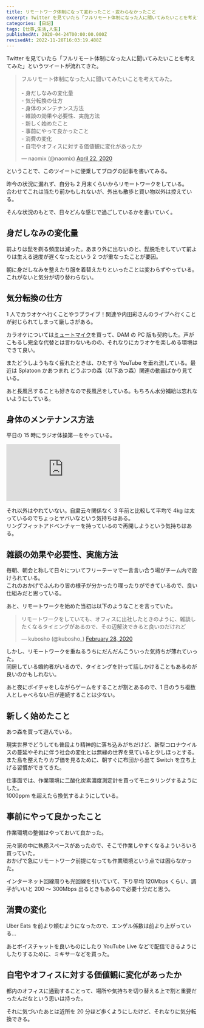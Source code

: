 ```yaml
---
title: リモートワーク体制になって変わったこと・変わらなかったこと
excerpt: Twitter を見ていたら「フルリモート体制になった人に聞いてみたいことを考えてみた」というツイートが流れてきた。
categories: [日記]
tags: [仕事,生活,人生]
publishedAt: 2020-04-24T00:00:00.000Z
revisedAt: 2022-11-28T16:03:19.488Z
---
```


Twitter を見ていたら「フルリモート体制になった人に聞いてみたいことを考えてみた」というツイートが流れてきた。

<blockquote class="twitter-tweet"><p lang="ja" dir="ltr">フルリモート体制になった人に聞いてみたいことを考えてみた。<br><br>- 身だしなみの変化量<br>- 気分転換の仕方<br>- 身体のメンテナンス方法<br>- 雑談の効果や必要性、実施方法<br>- 新しく始めたこと<br>- 事前にやって良かったこと<br>- 消費の変化<br>- 自宅やオフィスに対する価値観に変化があったか</p>&mdash; naomix (@naomix) <a href="https://twitter.com/naomix/status/1252976696568864769?ref_src=twsrc%5Etfw">April 22, 2020</a></blockquote>

ということで、このツイートに便乗してブログの記事を書いてみる。

昨今の状況に漏れず、自分も 2 月末くらいからリモートワークをしている。\
合わせてこれは当たり前かもしれないが、外出も散歩と買い物以外は控えている。

そんな状況のもとで、日々どんな感じで過ごしているかを書いていく。

## 身だしなみの変化量

前よりは髭を剃る頻度は減った。あまり外に出ないのと、髭脱毛をしていて前よりは生える速度が遅くなったという 2 つが重なったことが要因。

朝に身だしなみを整えたり服を着替えたりといったことは変わらずやっている。これがないと気分が切り替わらない。

## 気分転換の仕方

1 人でカラオケへ行くことやラブライブ！関連や内田彩さんのライブへ行くことが封じられてしまって厳しさがある。

カラオケについては[ミュートマイク](https://item.rakuten.co.jp/jttonline/017284/)を買って、DAM の PC 版も契約した。声がこもるし完全な代替とは言わないものの、それなりにカラオケを楽しめる環境はできて良い。

またどうしようもなく疲れたときは、ひたすら YouTube を垂れ流している。最近は Splatoon かあつまれ どうぶつの森（以下あつ森）関連の動画ばかり見ている。

あと長風呂することも好きなので長風呂をしている。もちろん水分補給は忘れないようにしている。

## 身体のメンテナンス方法

平日の 15 時にラジオ体操第一をやっている。

<iframe src="https://www.youtube-nocookie.com/embed/feSVtC1BSeQ" frameborder="0" allow="accelerometer; autoplay; encrypted-media; gyroscope; picture-in-picture" allowfullscreen></iframe>

それ以外はやれていない。自粛云々関係なく 3 年前と比較して平均で 4kg は太っているのでちょっとヤバいなという気持ちはある。\
リングフィットアドベンチャーを持っているので再開しようという気持ちはある。

## 雑談の効果や必要性、実施方法

毎朝、朝会と称して日々についてフリーテーマで一言言い合う場がチーム内で設けられている。\
これのおかげでふんわり皆の様子が分かったり喋ったりができているので、良い仕組みだと思っている。

あと、リモートワークを始めた当初は以下のようなことを言っていた。

<blockquote class="twitter-tweet"><p lang="ja" dir="ltr">リモートワークをしていても、オフィスに出社したときのように、雑談したくなるタイミングがあるので、その辺解決できると良いのだけれど</p>&mdash; kubosho (@kubosho_) <a href="https://twitter.com/kubosho_/status/1233345213063581697?ref_src=twsrc%5Etfw">February 28, 2020</a></blockquote>

しかし、リモートワークを重ねるうちにだんだんこういった気持ちが薄れていった。\
同居している婚約者がいるので、タイミングを計って話しかけることもあるのが良いのかもしれない。

あと夜にボイチャをしながらゲームをすることが割とあるので、1 日のうち複数人としゃべらない日が連続することは少ない。

## 新しく始めたこと

あつ森を買って遊んでいる。

現実世界でどうしても普段より精神的に落ち込みがちだけど、新型コロナウイルスの蔓延やそれに伴う社会の変化とは無縁の世界を見ていると少しほっとする。\
また島を整えたりカブ価を見るために、朝すぐに布団から出て Switch を立ち上げる習慣ができてきた。

仕事面では、作業環境に二酸化炭素濃度測定計を買ってモニタリングするようにした。\
1000ppm を超えたら換気するようにしている。

## 事前にやって良かったこと

作業環境の整備はやっておいて良かった。

元々家の中に執務スペースがあったので、そこで作業しやすくなるよういろいろ買っていた。\
おかげで急にリモートワーク前提になっても作業環境という点では困らなかった。

インターネット回線周りも光回線を引いていて、下り平均 120Mbps くらい、調子がいいと 200 ～ 300Mbps 出るときもあるので必要十分だと思う。

## 消費の変化

Uber Eats を前より頼むようになったので、エンゲル係数は前より上がっている…

あとボイスチャットを良いものにしたり YouTube Live などで配信できるようにしたりするために、ミキサーなどを買った。

## 自宅やオフィスに対する価値観に変化があったか

都内のオフィスに通勤することって、場所や気持ちを切り替える上で割と重要だったんだなという思いは持った。

それに気づいたあとは近所を 20 分ほど歩くようにしたけど、それなりに気分転換できる。
